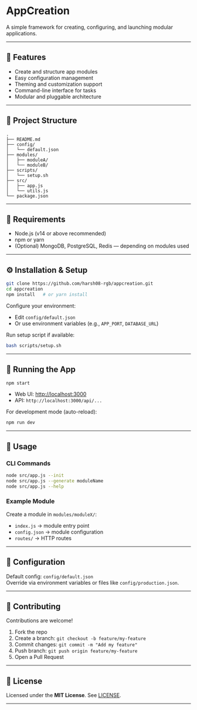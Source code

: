# AppCreation

A simple framework for creating, configuring, and launching modular applications.

---

## 🚀 Features

- Create and structure app modules
- Easy configuration management
- Theming and customization support
- Command-line interface for tasks
- Modular and pluggable architecture

---

## 📁 Project Structure

```
.
├── README.md
├── config/
│   └── default.json
├── modules/
│   ├── moduleA/
│   └── moduleB/
├── scripts/
│   └── setup.sh
├── src/
│   ├── app.js
│   └── utils.js
└── package.json
```

---

## 🚧 Requirements

- Node.js (v14 or above recommended)  
- npm or yarn  
- (Optional) MongoDB, PostgreSQL, Redis — depending on modules used

---

## ⚙️ Installation & Setup

```bash
git clone https://github.com/harsh08-rgb/appcreation.git
cd appcreation
npm install   # or yarn install
```

Configure your environment:

- Edit `config/default.json`  
- Or use environment variables (e.g., `APP_PORT`, `DATABASE_URL`)  

Run setup script if available:

```bash
bash scripts/setup.sh
```

---

## 🚀 Running the App

```bash
npm start
```

- Web UI: [http://localhost:3000](http://localhost:3000)  
- API: `http://localhost:3000/api/...`  

For development mode (auto-reload):

```bash
npm run dev
```

---

## 🧪 Usage

### CLI Commands

```bash
node src/app.js --init
node src/app.js --generate moduleName
node src/app.js --help
```

### Example Module

Create a module in `modules/moduleX/`:

- `index.js` → module entry point  
- `config.json` → module configuration  
- `routes/` → HTTP routes  

---

## 📝 Configuration

Default config: `config/default.json`  
Override via environment variables or files like `config/production.json`.

---

## 🤝 Contributing

Contributions are welcome!

1. Fork the repo  
2. Create a branch: `git checkout -b feature/my-feature`  
3. Commit changes: `git commit -m "Add my feature"`  
4. Push branch: `git push origin feature/my-feature`  
5. Open a Pull Request  

---

## 📄 License

Licensed under the **MIT License**. See [LICENSE](LICENSE).

---

